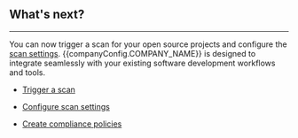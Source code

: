 <script setup>
import { companyConfig } from '../../../config/companyConfig.js'
</script>

## What's next?

<hr class="thick" />

You can now trigger a scan for your open source projects and configure the [scan settings](). {{companyConfig.COMPANY_NAME}} is designed to integrate seamlessly with your existing software development workflows and tools.

- [Trigger a scan](../Trigger-Scan/)

- [Configure scan settings](#)

- [Create compliance policies](#)
